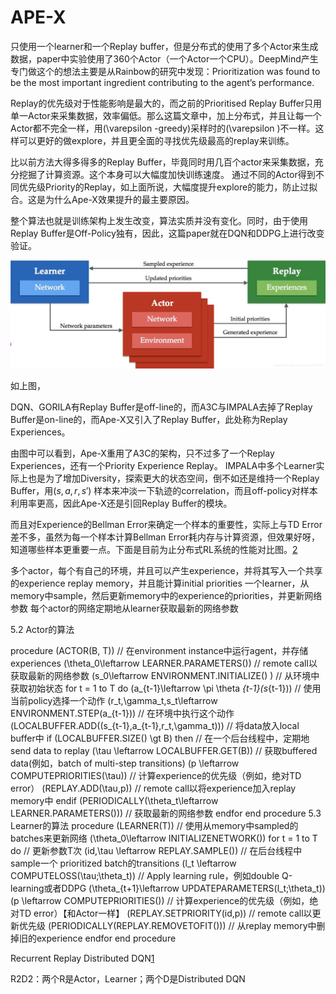 

<!--
 * @version:
 * @Author:  StevenJokess（蔡舒起） https://github.com/StevenJokess
 * @Date: 2023-06-04 00:25:19
 * @LastEditors:  StevenJokess（蔡舒起） https://github.com/StevenJokess
 * @LastEditTime: 2023-09-14 22:32:15
 * @Description:
 * @Help me: make friends by a867907127@gmail.com and help me get some “foreign” things or service I need in life; 如有帮助，请赞助，失业3年了。![支付宝收款码](https://github.com/StevenJokess/d2rl/blob/master/img/%E6%94%B6.jpg)
 * @TODO::
 * @Reference:
-->
# APE-X

只使用一个learner和一个Replay buffer，但是分布式的使用了多个Actor来生成数据，paper中实验使用了360个Actor（一个Actor一个CPU）。DeepMind产生专门做这个的想法主要是从Rainbow的研究中发现：Prioritization was found to be the most important ingredient contributing to the agent’s performance.

Replay的优先级对于性能影响是最大的，而之前的Prioritised Replay Buffer只用单一Actor来采集数据，效率偏低。那么这篇文章中，加上分布式，并且让每一个Actor都不完全一样，用\(\varepsilon -greedy\)采样时的\(\varepsilon \)不一样。这样可以更好的做explore，并且更全面的寻找优先级最高的replay来训练。

比以前方法大得多得多的Replay Buffer，毕竟同时用几百个actor来采集数据，充分挖掘了计算资源。这个本身可以大幅度加快训练速度。
通过不同的Actor得到不同优先级Priority的Replay，如上面所说，大幅度提升explore的能力，防止过拟合。这是为什么Ape-X效果提升的最主要原因。

整个算法也就是训练架构上发生改变，算法实质并没有变化。同时，由于使用Replay Buffer是Off-Policy独有，因此，这篇paper就在DQN和DDPG上进行改变验证。

![Ape-X](../../img/Ape-X.png)

如上图，

DQN、GORILA有Replay Buffer是off-line的，而A3C与IMPALA去掉了Replay Buffer是on-line的，而Ape-X又引入了Replay Buffer，此处称为Replay Experiences。

由图中可以看到，Ape-X重用了A3C的架构，只不过多了一个Replay Experiences，还有一个Priority Experience Replay。
IMPALA中多个Learner实际上也是为了增加Diversity，探索更大的状态空间，倒不如还是维持一个Replay Buffer，用$(s,a,r,s')$ 样本来冲淡一下轨迹的correlation，而且off-policy对样本利用率更高，因此Ape-X还是引回Replay Buffer的模块。

而且对Experience的Bellman Error来确定一个样本的重要性，实际上与TD Error差不多，虽然为每一个样本计算Bellman Error耗内存与计算资源，但效果好呀，知道哪些样本更重要一点。下面是目前为止分布式RL系统的性能对比图。[2]

多个actor，每个有自己的环境，并且可以产生experience，并将其写入一个共享的experience replay memory，并且能计算initial priorities
一个learner，从memory中sample，然后更新memory中的experience的priorities，并更新网络参数
每个actor的网络定期地从learner获取最新的网络参数

5.2 Actor的算法

procedure \(ACTOR(B, T)\) // 在environment instance中运行agent，并存储experiences
\(\theta_0\leftarrow LEARNER.PARAMETERS()\) // remote call以获取最新的网络参数
\(s_0\leftarrow ENVIRONMENT.INITIALIZE() \) // 从环境中获取初始状态
for t = 1 to T do
\(a_{t-1}\leftarrow \pi \theta _{t-1}(s_{t-1})\) // 使用当前policy选择一个动作
\(r_t,\gamma_t,s_t\leftarrow ENVIRONMENT.STEP(a_{t-1})\) // 在环境中执行这个动作
\(LOCALBUFFER.ADD((s_{t-1},a_{t-1},r_t,\gamma_t))\) // 将data放入local buffer中
if \(LOCALBUFFER.SIZE() \gt B\) then // 在一个后台线程中，定期地send data to replay
\(\tau \leftarrow LOCALBUFFER.GET(B)\) // 获取buffered data(例如，batch of multi-step transitions)
\(p \leftarrow COMPUTEPRIORITIES(\tau)\) // 计算experience的优先级（例如，绝对TD error）
\(REPLAY.ADD(\tau,p)\) // remote call以将experience加入replay memory中
endif
\(PERIODICALLY(\theta_t\leftarrow LEARNER.PARAMETERS())\) // 获取最新的网络参数
endfor
end procedure
5.3 Learner的算法
procedure \(LEARNER(T)\) // 使用从memory中sampled的batches来更新网络
\(\theta_0\leftarrow INITIALIZENETWORK()\)
for t = 1 to T do // 更新参数T次
\(id,\tau \leftarrow REPLAY.SAMPLE()\) // 在后台线程中sample一个 prioritized batch的transitions
\(l_t \leftarrow COMPUTELOSS(\tau;\theta_t)\) // Apply learning rule，例如double Q-learning或者DDPG
\(\theta_{t+1}\leftarrow UPDATEPARAMETERS(l_t;\theta_t)\)
\(p \leftarrow COMPUTEPRIORITIES()\) // 计算experience的优先级（例如，绝对TD error）【和Actor一样】
\(REPLAY.SETPRIORITY(id,p)\) // remote call以更新优先级
\(PERIODICALLY(REPLAY.REMOVETOFIT())\) // 从replay memory中删掉旧的experience
endfor
end procedure


Recurrent Replay Distributed DQN[1]

R2D2：两个R是Actor，Learner；两个D是Distributed DQN

[1]: https://deepreinforcementlearningbook.org/assets/pdfs/%E6%B7%B1%E5%BA%A6%E5%BC%BA%E5%8C%96%E5%AD%A6%E4%B9%A0(%E4%B8%AD%E6%96%87%E7%89%88-%E5%BD%A9%E8%89%B2%E5%8E%8B%E7%BC%A9).pdf
[2]: https://blog.csdn.net/weixin_40056577/article/details/104980197
[3]: https://blog.csdn.net/weixin_40056577/article/details/104980197

[1]: https://daiwk.github.io/posts/rl-distributed-rl.html#2-a3c
